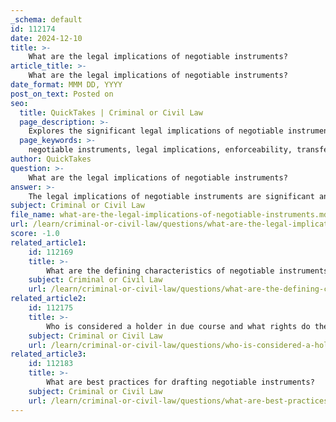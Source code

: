 ```yaml
---
_schema: default
id: 112174
date: 2024-12-10
title: >-
    What are the legal implications of negotiable instruments?
article_title: >-
    What are the legal implications of negotiable instruments?
date_format: MMM DD, YYYY
post_on_text: Posted on
seo:
  title: QuickTakes | Criminal or Civil Law
  page_description: >-
    Explores the significant legal implications of negotiable instruments including their enforceability, transferability, and impact on financial transactions, as governed by laws such as the Uniform Commercial Code.
  page_keywords: >-
    negotiable instruments, legal implications, enforceability, transferability, consumer protection, Uniform Commercial Code, UCC, rights and liabilities, financial transactions, case law, jurisdictional variations, promissory notes, bills of exchange
author: QuickTakes
question: >-
    What are the legal implications of negotiable instruments?
answer: >-
    The legal implications of negotiable instruments are significant and multifaceted, impacting various aspects of financial transactions and commercial law. Here are some key points regarding their legal implications:\n\n1. **Legal Enforceability**: Negotiable instruments, such as checks, promissory notes, and bills of exchange, are legally enforceable documents that represent a promise or order to pay a specified amount of money. They are governed by specific laws, primarily the Uniform Commercial Code (UCC) in the United States, which provides a framework for their issuance, transfer, and enforcement. Article 3 of the UCC outlines the enforceability of negotiable instruments, ensuring that holders can seek legal remedies in case of disputes or breaches.\n\n2. **Transferability**: One of the defining characteristics of negotiable instruments is their transferability. They can be transferred from one party to another, often through endorsement. This transferability is protected by law, allowing the holder in due course to claim payment without being subject to certain defenses that may be raised by prior parties. This legal protection enhances the utility of negotiable instruments in commercial transactions.\n\n3. **Consumer Protection**: Negotiable instruments are also subject to consumer protection laws, which aim to safeguard consumers in financial transactions. For instance, the Consumer Credit Protection Act (CCPA) and the Truth in Lending Act (TILA) provide regulations that affect how negotiable instruments are used in consumer financing, ensuring transparency and fairness in lending practices.\n\n4. **Legal Framework Variations**: The legal framework governing negotiable instruments can vary significantly between jurisdictions. For example, while both the UK and the US have established laws for negotiable instruments, the UCC in the US is closely intertwined with federal banking regulations, adding complexity to the legal landscape. Understanding these differences is crucial for businesses and individuals engaged in international transactions.\n\n5. **Rights and Liabilities**: The use of negotiable instruments creates specific rights and liabilities for the parties involved. For instance, the issuer of a promissory note is obligated to pay the specified amount to the holder, while the holder has the right to receive payment. Additionally, the endorsement of a negotiable instrument can create further obligations and rights, depending on the type of endorsement used (e.g., special or blank endorsement).\n\n6. **Case Law and Precedents**: Legal precedents and case law play a vital role in interpreting the rights and obligations associated with negotiable instruments. Courts often rely on established legal principles to resolve disputes involving these instruments, which can influence future transactions and legal interpretations.\n\nIn summary, the legal implications of negotiable instruments encompass their enforceability, transferability, consumer protection considerations, jurisdictional variations, and the rights and liabilities of the parties involved. Understanding these implications is essential for anyone engaged in financial transactions involving negotiable instruments.
subject: Criminal or Civil Law
file_name: what-are-the-legal-implications-of-negotiable-instruments.md
url: /learn/criminal-or-civil-law/questions/what-are-the-legal-implications-of-negotiable-instruments
score: -1.0
related_article1:
    id: 112169
    title: >-
        What are the defining characteristics of negotiable instruments?
    subject: Criminal or Civil Law
    url: /learn/criminal-or-civil-law/questions/what-are-the-defining-characteristics-of-negotiable-instruments
related_article2:
    id: 112175
    title: >-
        Who is considered a holder in due course and what rights do they have?
    subject: Criminal or Civil Law
    url: /learn/criminal-or-civil-law/questions/who-is-considered-a-holder-in-due-course-and-what-rights-do-they-have
related_article3:
    id: 112183
    title: >-
        What are best practices for drafting negotiable instruments?
    subject: Criminal or Civil Law
    url: /learn/criminal-or-civil-law/questions/what-are-best-practices-for-drafting-negotiable-instruments
---
```


&nbsp;